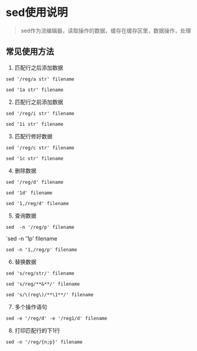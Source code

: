 # sed使用说明

> sed作为流编辑器，读取操作的数据，缓存在缓存区里，数据操作，处理


## 常见使用方法

1. 匹配行之后添加数据

`sed '/reg/a str' filename`

`sed '1a str' filename`

2. 匹配行之前添加数据

`sed '/reg/i str' filename`

`sed '1i str' filename`

3. 匹配行修好数据

`sed '/reg/c str' filename`

`sed '1c str' filename`

4. 删除数据

`sed '/reg/d' filename`

`sed '1d' filename`

`sed '1,/reg/d' filename`

5. 查询数据

`sed  -n '/reg/p' filename`

`sed -n '1p' filename

`sed -n '1,/reg/p' filename`

6. 替换数据

`sed 's/reg/str/' filename`

`sed 's/reg/**&**/' filename`

`sed 's/\(reg\)/**\1**/' filename`

7. 多个操作语句

`sed -e '/reg/d' -e '/reg1/d' filename`

8. 打印匹配行的下1行

`sed -n '/reg/{n;p}' filename`
